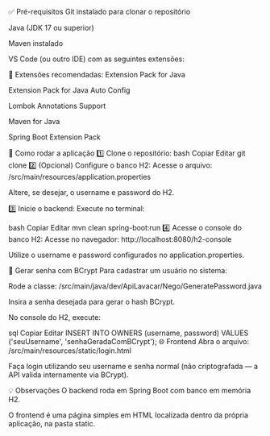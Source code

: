 ✅ Pré-requisitos
Git instalado para clonar o repositório

Java (JDK 17 ou superior)

Maven instalado

VS Code (ou outro IDE) com as seguintes extensões:

🔧 Extensões recomendadas:
Extension Pack for Java

Extension Pack for Java Auto Config

Lombok Annotations Support

Maven for Java

Spring Boot Extension Pack

🚀 Como rodar a aplicação
1️⃣ Clone o repositório:
bash
Copiar
Editar
git clone <url-do-repositorio>
2️⃣ (Opcional) Configure o banco H2:
Acesse o arquivo:
/src/main/resources/application.properties

Altere, se desejar, o username e password do H2.

3️⃣ Inicie o backend:
Execute no terminal:

bash
Copiar
Editar
mvn clean spring-boot:run
4️⃣ Acesse o console do banco H2:
Acesse no navegador:
http://localhost:8080/h2-console

Utilize o username e password configurados no application.properties.

🔑 Gerar senha com BCrypt
Para cadastrar um usuário no sistema:

Rode a classe:
/src/main/java/dev/ApiLavacar/Nego/GeneratePassword.java

Insira a senha desejada para gerar o hash BCrypt.

No console do H2, execute:

sql
Copiar
Editar
INSERT INTO OWNERS (username, password) VALUES ('seuUsername', 'senhaGeradaComBCrypt');
🌐 Frontend
Abra o arquivo:
/src/main/resources/static/login.html

Faça login utilizando seu username e senha normal (não criptografada — a API valida internamente via BCrypt).

💡 Observações
O backend roda em Spring Boot com banco em memória H2.

O frontend é uma página simples em HTML localizada dentro da própria aplicação, na pasta static.

